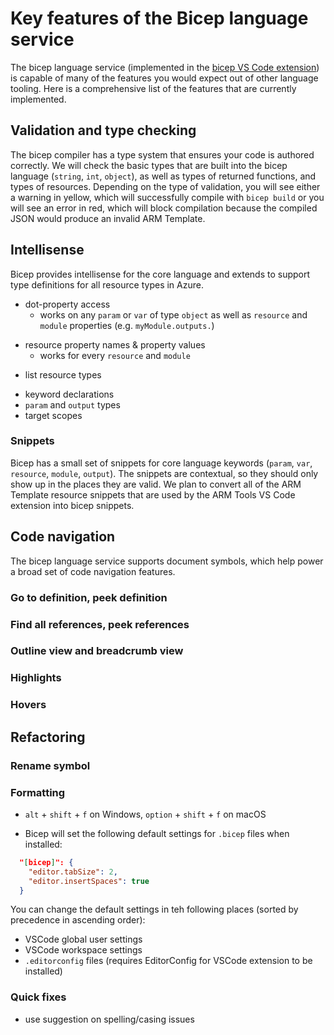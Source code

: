 # Key features of the Bicep language service

The bicep language service (implemented in the [bicep VS Code extension](./installing.md#install-the-bicep-vs-code-extension)) is capable of many of the features you would expect out of other language tooling. Here is a comprehensive list of the features that are currently implemented.

## Validation and type checking

The bicep compiler has a type system that ensures your code is authored correctly. We will check the basic types that are built into the bicep language (`string`, `int`, `object`), as well as types of returned functions, and types of resources. Depending on the type of validation, you will see either a warning in yellow, which will successfully compile with `bicep build` or you will see an error in red, which will block compilation because the compiled JSON would produce an invalid ARM Template.

## Intellisense

Bicep provides intellisense for the core language and extends to support type definitions for all resource types in Azure.

* dot-property access
  * works on any `param` or `var` of type `object` as well as `resource` and `module` properties (e.g. `myModule.outputs.`)
<!-- TODO: CREATE GIF HERE -->
* resource property names & property values
  * works for every `resource` and `module`
<!-- TODO: CREATE GIF HERE -->
* list resource types
<!-- TODO: CREATE GIF HERE -->
* keyword declarations
* `param` and `output` types
* target scopes

### Snippets

Bicep has a small set of snippets for core language keywords (`param`, `var`, `resource`, `module`, `output`). The snippets are contextual, so they should only show up in the places they are valid. We plan to convert all of the ARM Template resource snippets that are used by the ARM Tools VS Code extension into bicep snippets.
<!-- TODO: CREATE GIF HERE -->

## Code navigation

The bicep language service supports document symbols, which help power a broad set of code navigation features.

### Go to definition, peek definition
<!-- TODO: CREATE GIF HERE -->

### Find all references, peek references
<!-- TODO: CREATE GIF HERE -->

### Outline view and breadcrumb view
<!-- TODO: CREATE IMG HERE -->

### Highlights
<!-- TODO: CREATE GIF HERE -->

### Hovers
<!-- TODO: CREATE GIF HERE -->

## Refactoring

### Rename symbol
<!-- TODO: CREATE GIF HERE -->

### Formatting

* `alt` + `shift` + `f` on Windows, `option` + `shift` + `f` on macOS
<!-- TODO: CREATE GIF HERE -->
* Bicep will set the following default settings for `.bicep` files when installed:

```json
  "[bicep]": {
    "editor.tabSize": 2,
    "editor.insertSpaces": true
  }
```

You can change the default settings in teh following places (sorted by precedence in ascending order):

* VSCode global user settings
* VSCode workspace settings
* `.editorconfig` files (requires EditorConfig for VSCode extension to be installed)

### Quick fixes

* use suggestion on spelling/casing issues
<!-- TODO: CREATE GIF HERE -->
